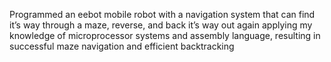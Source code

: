 Programmed an eebot mobile robot with a navigation system that can find it’s way through a maze, reverse, and back it’s way out again applying my knowledge of microprocessor systems and assembly language, resulting in successful maze navigation and efficient backtracking
